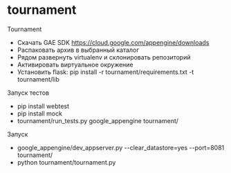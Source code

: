 # tournament
Tournament

* Скачать GAE SDK https://cloud.google.com/appengine/downloads
* Распаковать архив в выбранный каталог
* Рядом развернуть virtualenv и склонировать репозиторий
* Активировать виртуальное окружение
* Установить flask: pip install -r tournament/requirements.txt -t tournament/lib


Запуск тестов

* pip install webtest
* pip install mock
* tournament/run_tests.py google_appengine tournament/


Запуск

* google_appengine/dev_appserver.py --clear_datastore=yes --port=8081 tournament/
* python tournament/tournament.py
